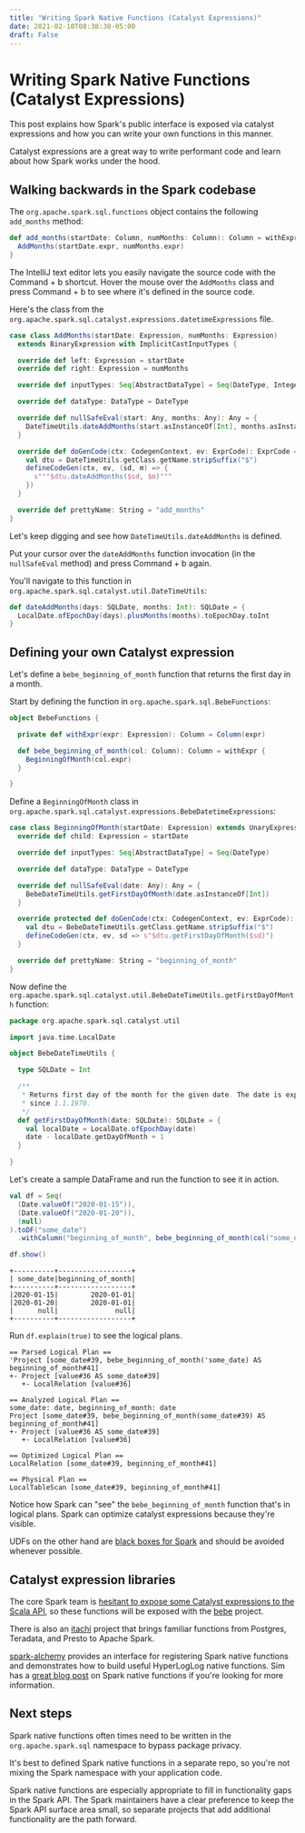 ```yaml
---
title: "Writing Spark Native Functions (Catalyst Expressions)"
date: 2021-02-10T08:38:38-05:00
draft: False
---
```


# Writing Spark Native Functions (Catalyst Expressions)

This post explains how Spark's public interface is exposed via catalyst expressions and how you can write your own functions in this manner.

Catalyst expressions are a great way to write performant code and learn about how Spark works under the hood.

## Walking backwards in the Spark codebase

The `org.apache.spark.sql.functions` object contains the following `add_months` method:

```scala
def add_months(startDate: Column, numMonths: Column): Column = withExpr {
  AddMonths(startDate.expr, numMonths.expr)
}
```

The IntelliJ text editor lets you easily navigate the source code with the Command + b shortcut.  Hover the mouse over the `AddMonths` class and press Command + b to see where it's defined in the source code.

Here's the class from the `org.apache.spark.sql.catalyst.expressions.datetimeExpressions` file.

```scala
case class AddMonths(startDate: Expression, numMonths: Expression)
  extends BinaryExpression with ImplicitCastInputTypes {

  override def left: Expression = startDate
  override def right: Expression = numMonths

  override def inputTypes: Seq[AbstractDataType] = Seq(DateType, IntegerType)

  override def dataType: DataType = DateType

  override def nullSafeEval(start: Any, months: Any): Any = {
    DateTimeUtils.dateAddMonths(start.asInstanceOf[Int], months.asInstanceOf[Int])
  }

  override def doGenCode(ctx: CodegenContext, ev: ExprCode): ExprCode = {
    val dtu = DateTimeUtils.getClass.getName.stripSuffix("$")
    defineCodeGen(ctx, ev, (sd, m) => {
      s"""$dtu.dateAddMonths($sd, $m)"""
    })
  }

  override def prettyName: String = "add_months"
}
```

Let's keep digging and see how `DateTimeUtils.dateAddMonths` is defined.

Put your cursor over the `dateAddMonths` function invocation (in the `nullSafeEval` method) and press Command + b again.

You'll navigate to this function in `org.apache.spark.sql.catalyst.util.DateTimeUtils`:

```scala
def dateAddMonths(days: SQLDate, months: Int): SQLDate = {
  LocalDate.ofEpochDay(days).plusMonths(months).toEpochDay.toInt
}
```

## Defining your own Catalyst expression

Let's define a `bebe_beginning_of_month` function that returns the first day in a month.

Start by defining the function in `org.apache.spark.sql.BebeFunctions`:

```scala
object BebeFunctions {

  private def withExpr(expr: Expression): Column = Column(expr)

  def bebe_beginning_of_month(col: Column): Column = withExpr {
    BeginningOfMonth(col.expr)
  }

}
```

Define a `BeginningOfMonth` class in `org.apache.spark.sql.catalyst.expressions.BebeDatetimeExpressions`:

```scala
case class BeginningOfMonth(startDate: Expression) extends UnaryExpression with ImplicitCastInputTypes {
  override def child: Expression = startDate

  override def inputTypes: Seq[AbstractDataType] = Seq(DateType)

  override def dataType: DataType = DateType

  override def nullSafeEval(date: Any): Any = {
    BebeDateTimeUtils.getFirstDayOfMonth(date.asInstanceOf[Int])
  }

  override protected def doGenCode(ctx: CodegenContext, ev: ExprCode): ExprCode = {
    val dtu = BebeDateTimeUtils.getClass.getName.stripSuffix("$")
    defineCodeGen(ctx, ev, sd => s"$dtu.getFirstDayOfMonth($sd)")
  }

  override def prettyName: String = "beginning_of_month"
}
```

Now define the `org.apache.spark.sql.catalyst.util.BebeDateTimeUtils.getFirstDayOfMonth` function:

```scala
package org.apache.spark.sql.catalyst.util

import java.time.LocalDate

object BebeDateTimeUtils {

  type SQLDate = Int

  /**
   * Returns first day of the month for the given date. The date is expressed in days
   * since 1.1.1970.
   */
  def getFirstDayOfMonth(date: SQLDate): SQLDate = {
    val localDate = LocalDate.ofEpochDay(date)
    date - localDate.getDayOfMonth + 1
  }

}
```

Let's create a sample DataFrame and run the function to see it in action.

```scala
val df = Seq(
  (Date.valueOf("2020-01-15")),
  (Date.valueOf("2020-01-20")),
  (null)
).toDF("some_date")
  .withColumn("beginning_of_month", bebe_beginning_of_month(col("some_date")))

df.show()
```

```
+----------+------------------+
| some_date|beginning_of_month|
+----------+------------------+
|2020-01-15|        2020-01-01|
|2020-01-20|        2020-01-01|
|      null|              null|
+----------+------------------+
```

Run `df.explain(true)` to see the logical plans.

```
== Parsed Logical Plan ==
'Project [some_date#39, bebe_beginning_of_month('some_date) AS beginning_of_month#41]
+- Project [value#36 AS some_date#39]
   +- LocalRelation [value#36]

== Analyzed Logical Plan ==
some_date: date, beginning_of_month: date
Project [some_date#39, bebe_beginning_of_month(some_date#39) AS beginning_of_month#41]
+- Project [value#36 AS some_date#39]
   +- LocalRelation [value#36]

== Optimized Logical Plan ==
LocalRelation [some_date#39, beginning_of_month#41]

== Physical Plan ==
LocalTableScan [some_date#39, beginning_of_month#41]
```

Notice how Spark can "see" the `bebe_beginning_of_month` function that's in logical plans.  Spark can optimize catalyst expressions because they're visible.

UDFs on the other hand are [black boxes for Spark](https://jaceklaskowski.gitbooks.io/mastering-spark-sql/content/spark-sql-udfs-blackbox.html) and should be avoided whenever possible.

## Catalyst expression libraries

The core Spark team is [hesitant to expose some Catalyst expressions to the Scala API](https://www.reddit.com/r/apachespark/comments/lcum8v/psa_the_spark_maintainers_are_intentionally/), so these functions will be exposed with the [bebe](https://github.com/MrPowers/bebe) project.

There is also an [itachi](https://github.com/yaooqinn/itachi) project that brings familiar functions from Postgres, Teradata, and Presto to Apache Spark.

[spark-alchemy](https://github.com/swoop-inc/spark-alchemy) provides an interface for registering Spark native functions and demonstrates how to build useful HyperLogLog native functions.  Sim has a [great blog post](https://blog.simeonov.com/2018/11/14/apache-spark-native-functions/) on Spark native functions if you're looking for more information.

## Next steps

Spark native functions often times need to be written in the `org.apache.spark.sql` namespace to bypass package privacy.

It's best to defined Spark native functions in a separate repo, so you're not mixing the Spark namespace with your application code.

Spark native functions are especially appropriate to fill in functionality gaps in the Spark API.  The Spark maintainers have a clear preference to keep the Spark API surface area small, so separate projects that add additional functionality are the path forward.

